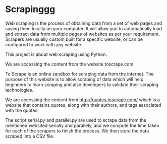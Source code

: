 # Scrapinggg
Web scraping is the process of obtaining data from a set of web pages and saving them locally on your computer. It will allow you to automatically load and extract data from multiple pages of websites as per your requirement. Scrapers are usually custom built for a specific website, or can be configured to work with any website.

This project is about web scraping using Python.

We are accessing the content from the website toscrape.com.

To Scrape is an online sandbox for scraping data from the internet. The purpose of this website is to allow scraping of data which will help beginners to learn scraping and also developers to validate their scraping technologies.

We are accessing the content from http://quotes.toscrape.com/ which is a website that contains quotes, along with their authors, and tags associated with the quotes.

The script 
serial.py and parallel.py are used to scrape data from the mentioned websited serially and parallely, and we compute the time taken for each of the scrapers to finish the process.
We then store the data scraped into a CSV file.
